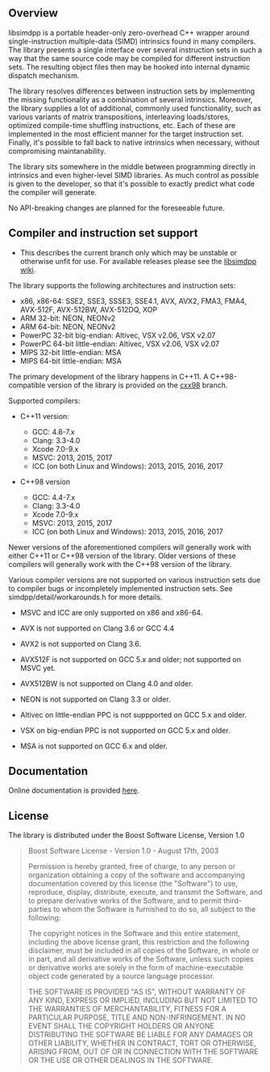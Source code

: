 
Overview
--------

libsimdpp is a portable header-only zero-overhead C++ wrapper around
single-instruction multiple-data (SIMD) intrinsics found in many compilers. The
library presents a single interface over several instruction sets in such a way
that the same source code may be compiled for different instruction sets. The
resulting object files then may be hooked into internal dynamic dispatch
mechanism.

The library resolves differences between instruction sets by implementing the
missing functionality as a combination of several intrinsics. Moreover, the
library supplies a lot of additional, commonly used functionality, such as
various variants of matrix transpositions, interleaving loads/stores, optimized
compile-time shuffling instructions, etc. Each of these are implemented in the
most efficient manner for the target instruction set. Finally, it's possible
to fall back to native intrinsics when necessary, without compromising
maintanability.

The library sits somewhere in the middle between programming directly in
intrinsics and even higher-level SIMD libraries. As much control as possible
is given to the developer, so that it's possible to exactly predict what code
the compiler will generate.

No API-breaking changes are planned for the foreseeable future.

Compiler and instruction set support
------------------------------------

  - This describes the current branch only which may be unstable or otherwise
  unfit for use. For available releases please see the
  [libsimdpp wiki](https://github.com/p12tic/libsimdpp/wiki).

The library supports the following architectures and instruction sets:

 - x86, x86-64: SSE2, SSE3, SSSE3, SSE4.1, AVX, AVX2, FMA3, FMA4, AVX-512F,
 AVX-512BW, AVX-512DQ, XOP
 - ARM 32-bit: NEON, NEONv2
 - ARM 64-bit: NEON, NEONv2
 - PowerPC 32-bit big-endian: Altivec, VSX v2.06, VSX v2.07
 - PowerPC 64-bit little-endian: Altivec, VSX v2.06, VSX v2.07
 - MIPS 32-bit little-endian: MSA
 - MIPS 64-bit little-endian: MSA

The primary development of the library happens in C++11. A C++98-compatible
version of the library is provided on the
[cxx98](https://github.com/p12tic/libsimdpp/tree/cxx98) branch.

Supported compilers:

 - C++11 version:
   - GCC: 4.8-7.x
   - Clang: 3.3-4.0
   - Xcode 7.0-9.x
   - MSVC: 2013, 2015, 2017
   - ICC (on both Linux and Windows): 2013, 2015, 2016, 2017

 - C++98 version
   - GCC: 4.4-7.x
   - Clang: 3.3-4.0
   - Xcode 7.0-9.x
   - MSVC: 2013, 2015, 2017
   - ICC (on both Linux and Windows): 2013, 2015, 2016, 2017

Newer versions of the aforementioned compilers will generally work with either
C++11 or C++98 version of the library. Older versions of these compilers will
generally work with the C++98 version of the library.

Various compiler versions are not supported on various instruction sets due to
compiler bugs or incompletely implemented instruction sets. See
simdpp/detail/workarounds.h for more details.

 - MSVC and ICC are only supported on x86 and x86-64.

 - AVX is not supported on Clang 3.6 or GCC 4.4

 - AVX2 is not supported on Clang 3.6.

 - AVX512F is not supported on GCC 5.x and older; not supported on MSVC yet.

 - AVX512BW is not supported on Clang 4.0 and older.

 - NEON is not supported on Clang 3.3 or older.

 - Altivec on little-endian PPC is not suppported on GCC 5.x and older.

 - VSX on big-endian PPC is not supported on GCC 5.x and older.

 - MSA is not supported on GCC 6.x and older.

Documentation
-------------

Online documentation is provided
[here](http://p12tic.github.io/libsimdpp/v2.1-dev/libsimdpp/w/).

License
-------

The library is distributed under the Boost Software License, Version 1.0

> Boost Software License - Version 1.0 - August 17th, 2003
>
> Permission is hereby granted, free of charge, to any person or organization
> obtaining a copy of the software and accompanying documentation covered by
> this license (the "Software") to use, reproduce, display, distribute,
> execute, and transmit the Software, and to prepare derivative works of the
> Software, and to permit third-parties to whom the Software is furnished to
> do so, all subject to the following:
>
> The copyright notices in the Software and this entire statement, including
> the above license grant, this restriction and the following disclaimer,
> must be included in all copies of the Software, in whole or in part, and
> all derivative works of the Software, unless such copies or derivative
> works are solely in the form of machine-executable object code generated by
> a source language processor.
>
> THE SOFTWARE IS PROVIDED "AS IS", WITHOUT WARRANTY OF ANY KIND, EXPRESS OR
> IMPLIED, INCLUDING BUT NOT LIMITED TO THE WARRANTIES OF MERCHANTABILITY,
> FITNESS FOR A PARTICULAR PURPOSE, TITLE AND NON-INFRINGEMENT. IN NO EVENT
> SHALL THE COPYRIGHT HOLDERS OR ANYONE DISTRIBUTING THE SOFTWARE BE LIABLE
> FOR ANY DAMAGES OR OTHER LIABILITY, WHETHER IN CONTRACT, TORT OR OTHERWISE,
> ARISING FROM, OUT OF OR IN CONNECTION WITH THE SOFTWARE OR THE USE OR OTHER
> DEALINGS IN THE SOFTWARE.
